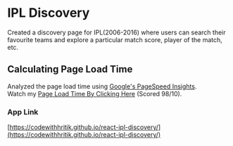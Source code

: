 # IPL Discovery

Created a discovery page for IPL(2006-2016) where users can search their favourite teams and explore a particular match score, player of the match, etc.

## Calculating Page Load Time

Analyzed the page load time using [Google's PageSpeed Insights](https://developers.google.com/speed/pagespeed/insights/).\
Watch my [Page Load Time By Clicking Here](https://developers.google.com/speed/pagespeed/insights/?url=https%3A%2F%2Fcodewithhritik.github.io%2Freact-ipl-discovery%2F&tab=desktop) (Scored 98/10).

### App Link

[https://codewithhritik.github.io/react-ipl-discovery/](https://codewithhritik.github.io/react-ipl-discovery/)
